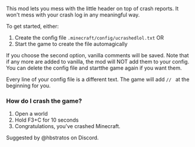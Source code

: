 This mod lets you mess with the little header on top of crash reports. It won't mess with your crash log in any meaningful way.

To get started, either:
1. Create the config file `.minecraft/config/ucrashedlol.txt` OR
2. Start the game to create the file automagically

If you choose the second option, vanilla comments will be saved. Note that if any more are added to vanilla, the mod will NOT add them to your config. You can delete the config file and startthe game again if you want them.

Every line of your config file is a different text. The game will add `// ` at the beginning for you.

### How do I crash the game?
1. Open a world
2. Hold F3+C for 10 seconds
3. Congratulations, you've crashed Minecraft.


Suggested by @hbstratos on Discord.